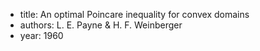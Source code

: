 + title: An optimal Poincare inequality for convex domains
+ authors: L. E. Payne & H. F. Weinberger
+ year: 1960
